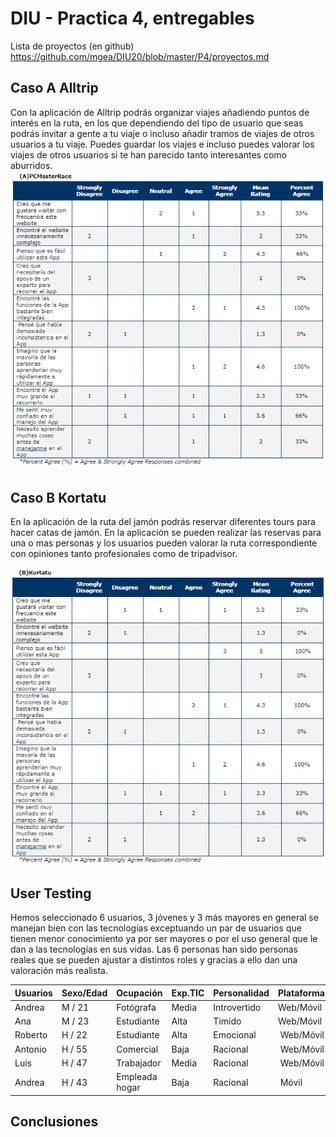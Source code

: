 # DIU - Practica 4, entregables

Lista de proyectos (en github) https://github.com/mgea/DIU20/blob/master/P4/proyectos.md


## Caso A Alltrip

Con la aplicación de Alltrip podrás organizar viajes añadiendo puntos de interés en la ruta, en los que dependiendo del tipo de usuario que seas podrás invitar a gente a tu viaje o incluso añadir tramos de viajes de otros usuarios a tu viaje. Puedes guardar los viajes e incluso puedes valorar los viajes de otros usuarios si te han parecido tanto interesantes como aburridos.
<img src="https://github.com/sabufu/DIU21/blob/master/P4/SUS_PCMasterRace.PNG" />


## Caso B Kortatu

En la aplicación de la ruta del jamón podrás reservar diferentes tours para hacer catas de jamón. En la aplicación se pueden realizar las reservas para una o mas personas y los usuarios pueden valorar la ruta correspondiente con opiniones tanto profesionales como de tripadvisor. 


<img src="https://github.com/sabufu/DIU21/blob/master/P4/SUS_kortatu.PNG" />


 

## User Testing
Hemos seleccionado 6 usuarios, 3 jóvenes y 3 más mayores en general se manejan bien con las tecnologías exceptuando un par de usuarios que tienen menor conocimiento ya por ser mayores o por el uso general que le dan a las tecnologías en sus vidas. Las 6 personas han sido personas reales que se pueden ajustar a distintos roles y gracias a ello dan una valoración más realista.

| Usuarios | Sexo/Edad     | Ocupación   |  Exp.TIC    | Personalidad | Plataforma | TestA/B
| ------------- | -------- | ----------- | ----------- | -----------  | ---------- | ----
| Andrea  | M / 21   | Fotógrafa  | Media       | Introvertido | Web/Móvil       | B
| Ana  | M / 23   | Estudiante  | Alta       | Timido       | Web/Móvil        | A 
| Roberto  | H / 22   | Estudiante     | Alta        | Emocional    | Web/Móvil      | B 
| Antonio  | H / 55   | Comercial  | Baja       | Racional     | Web/Móvil        | A 
| Luis  | H / 47   | Trabajador  | Media       | Racional     | Web/Móvil        | B
| Andrea  | H / 43   | Empleada hogar  | Baja       | Racional     | Móvil        | A


## Conclusiones
